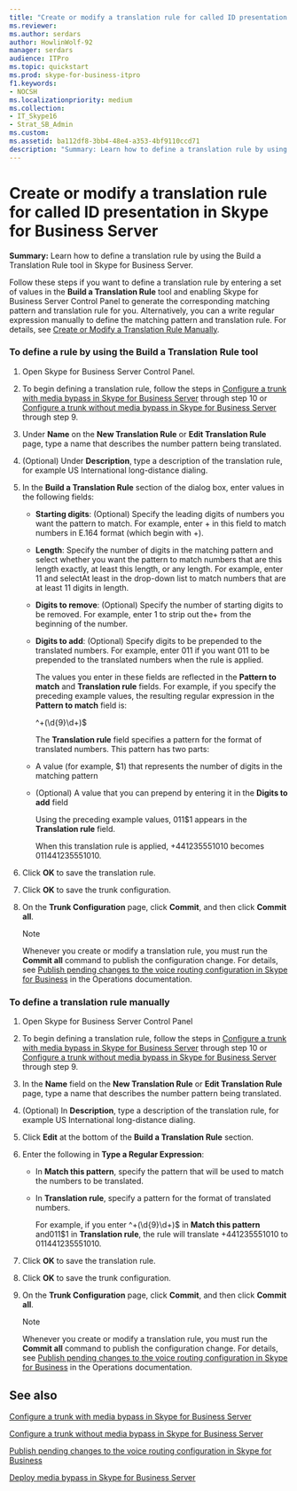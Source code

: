 ```yaml
---
title: "Create or modify a translation rule for called ID presentation in Skype for Business Server"
ms.reviewer: 
ms.author: serdars
author: HowlinWolf-92
manager: serdars
audience: ITPro
ms.topic: quickstart
ms.prod: skype-for-business-itpro
f1.keywords:
- NOCSH
ms.localizationpriority: medium
ms.collection:
- IT_Skype16
- Strat_SB_Admin
ms.custom:
ms.assetid: ba112df8-3bb4-48e4-a353-4bf9110ccd71
description: "Summary: Learn how to define a translation rule by using the Build a Translation Rule tool in Skype for Business Server."
---
```


# Create or modify a translation rule for called ID presentation in Skype for Business Server

**Summary:** Learn how to define a translation rule by using the Build a Translation Rule tool in Skype for Business Server.

Follow these steps if you want to define a translation rule by entering a set of values in the **Build a Translation Rule** tool and enabling Skype for Business Server Control Panel to generate the corresponding matching pattern and translation rule for you. Alternatively, you can a write regular expression manually to define the matching pattern and translation rule. For details, see [Create or Modify a Translation Rule Manually](/previous-versions/office/lync-server-2013/lync-server-2013-create-or-modify-a-translation-rule-manually).

### To define a rule by using the Build a Translation Rule tool

1. Open Skype for Business Server Control Panel.

2. To begin defining a translation rule, follow the steps in [Configure a trunk with media bypass in Skype for Business Server](configure-trunk-with-media-bypass.md) through step 10 or [Configure a trunk without media bypass in Skype for Business Server](configure-trunk-without-media-bypass.md) through step 9.

3. Under **Name** on the **New Translation Rule** or **Edit Translation Rule** page, type a name that describes the number pattern being translated.

4. (Optional) Under **Description**, type a description of the translation rule, for example US International long-distance dialing.

5. In the **Build a Translation Rule** section of the dialog box, enter values in the following fields:

   - **Starting digits**: (Optional) Specify the leading digits of numbers you want the pattern to match. For example, enter + in this field to match numbers in E.164 format (which begin with +).

   - **Length**: Specify the number of digits in the matching pattern and select whether you want the pattern to match numbers that are this length exactly, at least this length, or any length. For example, enter 11 and selectAt least in the drop-down list to match numbers that are at least 11 digits in length.

   - **Digits to remove**: (Optional) Specify the number of starting digits to be removed. For example, enter 1 to strip out the+ from the beginning of the number.

   - **Digits to add**: (Optional) Specify digits to be prepended to the translated numbers. For example, enter 011 if you want 011 to be prepended to the translated numbers when the rule is applied.

     The values you enter in these fields are reflected in the **Pattern to match** and **Translation rule** fields. For example, if you specify the preceding example values, the resulting regular expression in the **Pattern to match** field is:

     ^\+(\d{9}\d+)$

     The **Translation rule** field specifies a pattern for the format of translated numbers. This pattern has two parts:

   - A value (for example, $1) that represents the number of digits in the matching pattern

   - (Optional) A value that you can prepend by entering it in the **Digits to add** field

     Using the preceding example values, 011$1 appears in the **Translation rule** field.

     When this translation rule is applied, +441235551010 becomes 011441235551010.

6. Click **OK** to save the translation rule.

7. Click **OK** to save the trunk configuration.

8. On the **Trunk Configuration** page, click **Commit**, and then click **Commit all**.

   > [!NOTE]
   > Whenever you create or modify a translation rule, you must run the **Commit all** command to publish the configuration change. For details, see [Publish pending changes to the voice routing configuration in Skype for Business](voice-route-config-changes.md) in the Operations documentation.

### To define a translation rule manually

1. Open Skype for Business Server Control Panel

2. To begin defining a translation rule, follow the steps in [Configure a trunk with media bypass in Skype for Business Server](configure-trunk-with-media-bypass.md) through step 10 or [Configure a trunk without media bypass in Skype for Business Server](configure-trunk-without-media-bypass.md) through step 9.

3. In the **Name** field on the **New Translation Rule** or **Edit Translation Rule** page, type a name that describes the number pattern being translated.

4. (Optional) In **Description**, type a description of the translation rule, for example US International long-distance dialing.

5. Click **Edit** at the bottom of the **Build a Translation Rule** section.

6. Enter the following in **Type a Regular Expression**:

   - In **Match this pattern**, specify the pattern that will be used to match the numbers to be translated.

   - In **Translation rule**, specify a pattern for the format of translated numbers.

     For example, if you enter ^\+(\d{9}\d+)$ in **Match this pattern** and011$1 in **Translation rule**, the rule will translate +441235551010 to 011441235551010.

7. Click **OK** to save the translation rule.

8. Click **OK** to save the trunk configuration.

9. On the **Trunk Configuration** page, click **Commit**, and then click **Commit all**.

    > [!NOTE]
    > Whenever you create or modify a translation rule, you must run the **Commit all** command to publish the configuration change. For details, see [Publish pending changes to the voice routing configuration in Skype for Business](voice-route-config-changes.md) in the Operations documentation.

## See also

[Configure a trunk with media bypass in Skype for Business Server](configure-trunk-with-media-bypass.md)

[Configure a trunk without media bypass in Skype for Business Server](configure-trunk-without-media-bypass.md)

[Publish pending changes to the voice routing configuration in Skype for Business](voice-route-config-changes.md)

[Deploy media bypass in Skype for Business Server](deploy-media-bypass.md)